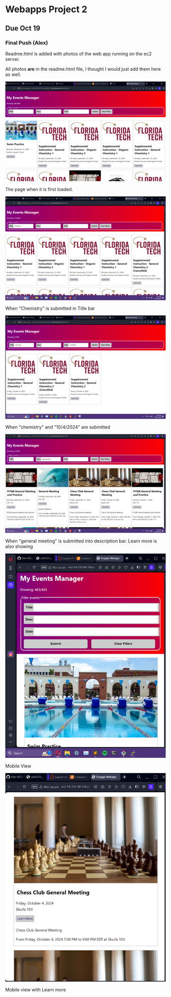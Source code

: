 # Webapps Project 2

## Due Oct 19


### Final Push (Alex)

Readme.html is added with photos of the web app running on the ec2 server. 

All photos **are** in the readme.html file, I thought I would just add them here as well.

![Screenshot 1](media/screeny1.png)

The page when it is first loaded.

![Screenshot 2](media/screeny2.png)

When "Chemistry" is submitted in Title bar

![Screenshot 3](media/screeny3.png)

When "chemistry" and "10/4/2024" are submitted

![Screenshot 4](media/screeny4.png)

When "general meeting" is submitted into description bar. Learn more is also showing

![Screenshot 5](media/screeny5.png)

Mobile View

![Screenshot 6](media/screeny6.png)

Mobile view with Learn more
